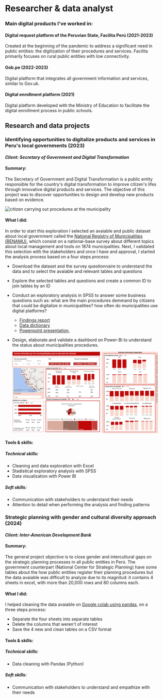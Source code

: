 # Researcher & data analyst

### Main digital products I've worked in:
#### Digital request platform of the Peruvian State, Facilita Perú (2021-2023)
Created at the beginning of the pandemic to address a significant need in public entities: the digitization of their procedures and services. Facilita primarily focuses on rural public entities with low connectivity.
#### Gob.pe (2022-2023)
Digital platform that integrates all government information and services, similar to Gov.uk.
#### Digital enrollment platform (2021)
Digital platform developed with the Ministry of Education to facilitate the digital enrollment process in public schools.

## Research and data projects
### Identifying opportunities to digitalize products and services in Peru's local governments (2023)
#### _Client: Secretary of Government and Digital Transformation_
#### Summary: 
The Secretary of Government and Digital Transformation is a public entity responsible for the country's digital transformation to improve citizen's lifes through innovative digital products and services. The objective of this project was to discover opportunities to design and develop new products based on evidence. 

   ![citizen carrying out procedures at the municipality](images/trámites.png)

#### What I did: 
In order to start this exploration I selected an avaiable and public dataset about local government called the [National Registry of Municipalities (RENAMU)](https://www.datosabiertos.gob.pe/dataset/registro-nacional-de-municipalidades-renamu-2022-instituto-nacional-de-estad%C3%ADstica-e), which consist on a national-base survey about different topics about local management and tools on  1874 municipalities. Next, I validated this selection with the stakeholders and once I have and approval, I started the analysis process based on a four steps process:

- Download the dataset and the survey questionnaire to understand the data and to select the avaiable and relevant tables and questions
- Explore the selected tables and questions and create a common ID to join tables by an ID
- Conduct an exploratory analysis in SPSS to answer some business questions such as: what are the main procedures demmand by citizens that could be digitalize in municipalities? how often do municipalities use digital platforms?
    - [Findings report](https://drive.google.com/file/d/14tWgj-NUiqFxhSTZHdzvWQJc05DTht1F/view?usp=sharing)
    - [Data dictionary](https://docs.google.com/spreadsheets/d/150IxhbslOilE_80mSjkCfu7En3vzXFXO/edit?usp=sharing&ouid=106305285872469110916&rtpof=true&sd=true)
    - [Powerpoint presentation](https://docs.google.com/presentation/d/15B9vGfa4qRsFQCjUAbdC8mZ9UnpXeAc6/edit?usp=sharing&ouid=106305285872469110916&rtpof=true&sd=true),
- Design, elaborate and validate a dashbord on Power-Bi to understand the status about municipalities procedures.
  
    ![Exploratory analysis](images/dashboard.png)

#### Tools & skills:
##### Technical skills:
- Cleaning and data exploration with Excel
- Stadistical exploratory analysis with SPSS
- Data visualization with Power BI

##### Soft skills:
- Communication with stakeholders to understand their needs
- Attention to detail when performing the analysis and finding patterns

### Strategic planning with gender and cultural diversity approach (2024)
#### _Client: Inter-American Development Bank_
#### Summary: 
The general project objective is to close gender and intercultural gaps on the strategic planning processes in all public entities in Perú. The government counterpart (National Center for Strategic Planning) have some tables about the how public entities register their planning procedures but the data avaiable was difficult to analyze due to its magnitud: it contains 4 sheets in excel, with more than 20,000 rows and 80 columns each. 

#### What I did: 
I helped cleaning the data avaiable on [Google colab using pandas](https://colab.research.google.com/drive/1MIXMwEJfp4uZFKoVvuXGFwXPd9eBnjvC?usp=sharing), on a three steps process:
- Separate the four sheets into separate tables
- Delete the columns that weren't of interest
- Save the 4 new and clean tables on a CSV format

#### Tools & skills:
##### Technical skills:
- Data cleaning with Pandas (Python)
  
##### Soft skills:
- Communication with stakeholders to understand and empathize with their needs
